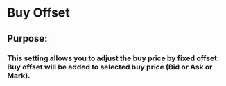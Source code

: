 # Buy Offset

## Purpose: 

### This setting allows you to adjust the buy price by fixed offset. Buy offset will be added to selected buy price (Bid or Ask or Mark).
